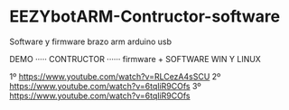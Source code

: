 # EEZYbotARM-Contructor-software


Software y firmware brazo arm arduino usb  


DEMO ····· CONTRUCTOR ······ firmware + SOFTWARE WIN Y LINUX

1º
https://www.youtube.com/watch?v=RLCezA4sSCU
2º
https://www.youtube.com/watch?v=6tqIiR9COfs
3º
https://www.youtube.com/watch?v=6tqIiR9COfs
